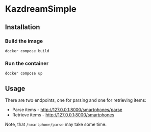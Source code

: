 # KazdreamSimple

## Installation

### Build the image
```
docker compose build
```

### Run the container
```
docker compose up
```

## Usage
There are two endpoints, one for parsing and one for retrieving items:
* Parse items - http://127.0.0.1:8000/smartphones/parse
* Retrieve items - http://127.0.0.1:8000/smartphones

Note, that `/smartphone/parse` may take some time. 

